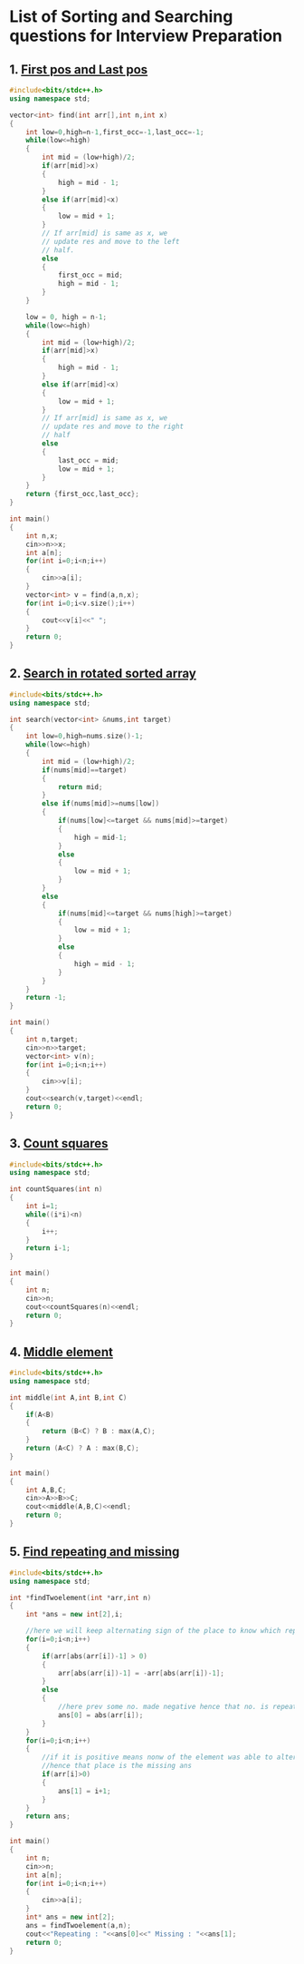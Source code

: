 # List of Sorting and Searching questions for Interview Preparation

## 1. [First pos and Last pos](https://github.com/kuluruvineeth/Placement_Preparation/blob/main/Sorting_and_Searching/first_pos_and_last_pos.cpp)
```cpp
#include<bits/stdc++.h>
using namespace std;

vector<int> find(int arr[],int n,int x)
{
    int low=0,high=n-1,first_occ=-1,last_occ=-1;
    while(low<=high)
    {
        int mid = (low+high)/2;
        if(arr[mid]>x)
        {
            high = mid - 1;
        }
        else if(arr[mid]<x)
        {
            low = mid + 1;
        }
        // If arr[mid] is same as x, we
        // update res and move to the left
        // half.
        else
        {
            first_occ = mid;
            high = mid - 1;
        }
    }

    low = 0, high = n-1;
    while(low<=high)
    {
        int mid = (low+high)/2;
        if(arr[mid]>x)
        {
            high = mid - 1;
        }
        else if(arr[mid]<x)
        {
            low = mid + 1;
        }
        // If arr[mid] is same as x, we
        // update res and move to the right
        // half
        else
        {
            last_occ = mid;
            low = mid + 1;
        }
    }
    return {first_occ,last_occ};
}

int main()
{
    int n,x;
    cin>>n>>x;
    int a[n];
    for(int i=0;i<n;i++)
    {
        cin>>a[i];
    }
    vector<int> v = find(a,n,x);
    for(int i=0;i<v.size();i++)
    {
        cout<<v[i]<<" ";
    }
    return 0;
}
```

## 2. [Search in rotated sorted array](https://github.com/kuluruvineeth/Placement_Preparation/blob/main/Sorting_and_Searching/search_in_rotated_sorted_array.cpp)
```cpp
#include<bits/stdc++.h>
using namespace std;

int search(vector<int> &nums,int target)
{
    int low=0,high=nums.size()-1;
    while(low<=high)
    {
        int mid = (low+high)/2;
        if(nums[mid]==target)
        {
            return mid;
        }
        else if(nums[mid]>=nums[low])
        {
            if(nums[low]<=target && nums[mid]>=target)
            {
                high = mid-1;
            }
            else
            {
                low = mid + 1;
            }
        }
        else
        {
            if(nums[mid]<=target && nums[high]>=target)
            {
                low = mid + 1;
            }
            else
            {
                high = mid - 1;
            }
        }
    }
    return -1;
}

int main()
{
    int n,target;
    cin>>n>>target;
    vector<int> v(n);
    for(int i=0;i<n;i++)
    {
        cin>>v[i];
    }
    cout<<search(v,target)<<endl;
    return 0;
}
```

## 3. [Count squares](https://github.com/kuluruvineeth/Placement_Preparation/blob/main/Sorting_and_Searching/count_squares.cpp)
```cpp
#include<bits/stdc++.h>
using namespace std;

int countSquares(int n)
{
    int i=1;
    while((i*i)<n)
    {
        i++;
    }
    return i-1;
}

int main()
{
    int n;
    cin>>n;
    cout<<countSquares(n)<<endl;
    return 0;
}
```

## 4. [Middle element](https://github.com/kuluruvineeth/Placement_Preparation/blob/main/Sorting_and_Searching/max_min_with_min_comparison.cpp)
```cpp
#include<bits/stdc++.h>
using namespace std;

int middle(int A,int B,int C)
{
    if(A<B)
    {
        return (B<C) ? B : max(A,C);
    }
    return (A<C) ? A : max(B,C);
}

int main()
{
    int A,B,C;
    cin>>A>>B>>C;
    cout<<middle(A,B,C)<<endl;
    return 0;
}
```

## 5. [Find repeating and missing](https://github.com/kuluruvineeth/Placement_Preparation/blob/main/Sorting_and_Searching/find_repeating_and_missing.cpp)
```cpp
#include<bits/stdc++.h>
using namespace std;

int *findTwoelement(int *arr,int n)
{
    int *ans = new int[2],i;

    //here we will keep alternating sign of the place to know which repeated.
    for(i=0;i<n;i++)
    {
        if(arr[abs(arr[i])-1] > 0)
        {
            arr[abs(arr[i])-1] = -arr[abs(arr[i])-1];
        }
        else
        {
            //here prev some no. made negative hence that no. is repeating
            ans[0] = abs(arr[i]);
        }
    }
    for(i=0;i<n;i++)
    {
        //if it is positive means nonw of the element was able to alternate sign.
        //hence that place is the missing ans
        if(arr[i]>0)
        {
            ans[1] = i+1;
        }
    }
    return ans;
}

int main()
{
    int n;
    cin>>n;
    int a[n];
    for(int i=0;i<n;i++)
    {
        cin>>a[i];
    }
    int* ans = new int[2];
    ans = findTwoelement(a,n);
    cout<<"Repeating : "<<ans[0]<<" Missing : "<<ans[1];
    return 0;
}
```